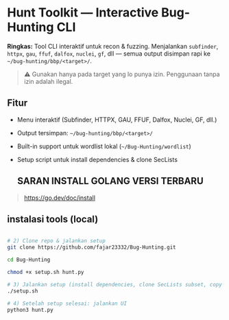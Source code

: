 # Hunt Toolkit — Interactive Bug-Hunting CLI

**Ringkas:** Tool CLI interaktif untuk recon & fuzzing. Menjalankan `subfinder`, `httpx`, `gau`, `ffuf`, `dalfox`, `nuclei`, `gf`, dll — semua output disimpan rapi ke `~/bug-hunting/bbp/<target>/`.

> ⚠️ Gunakan hanya pada target yang lo punya izin. Penggunaan tanpa izin adalah ilegal.

## Fitur
- Menu interaktif (Subfinder, HTTPX, GAU, FFUF, Dalfox, Nuclei, GF, dll.)
- Output tersimpan: `~/bug-hunting/bbp/<target>/`
- Built-in support untuk wordlist lokal (`~/Bug-Hunting/wordlist`)
- Setup script untuk install dependencies & clone SecLists


  ## SARAN INSTALL GOLANG VERSI TERBARU 
> https://go.dev/doc/install

## instalasi tools  (local)



```bash

# 2) Clone repo & jalankan setup
git clone https://github.com/fajar23332/Bug-Hunting.git

cd Bug-Hunting

chmod +x setup.sh hunt.py

# 3) Jalankan setup (install dependencies, clone SecLists subset, copy wordlists, dll.)
./setup.sh

# 4) Setelah setup selesai: jalankan UI
python3 hunt.py
